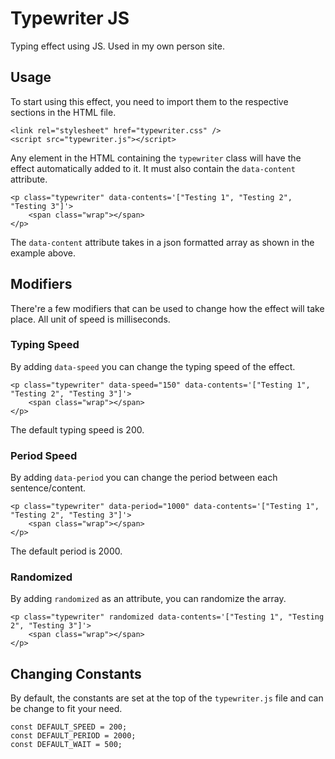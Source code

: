# Typewriter JS
Typing effect using JS. Used in my own person site.

## Usage
To start using this effect, you need to import them to the respective sections in the HTML file.
```
<link rel="stylesheet" href="typewriter.css" />
<script src="typewriter.js"></script>
```
Any element in the HTML containing the `typewriter` class will have the effect automatically added to it. It must also contain the `data-content` attribute.
```
<p class="typewriter" data-contents='["Testing 1", "Testing 2", "Testing 3"]'>
    <span class="wrap"></span>
</p>
```
The `data-content` attribute takes in a json formatted array as shown in the example above.

## Modifiers
There're a few modifiers that can be used to change how the effect will take place. All unit of speed is milliseconds.

### Typing Speed
By adding `data-speed` you can change the typing speed of the effect. 
```
<p class="typewriter" data-speed="150" data-contents='["Testing 1", "Testing 2", "Testing 3"]'>
    <span class="wrap"></span>
</p>
```
The default typing speed is 200.

### Period Speed
By adding `data-period` you can change the period between each sentence/content. 
```
<p class="typewriter" data-period="1000" data-contents='["Testing 1", "Testing 2", "Testing 3"]'>
    <span class="wrap"></span>
</p>
```
The default period is 2000.

### Randomized
By adding `randomized` as an attribute, you can randomize the array.
```
<p class="typewriter" randomized data-contents='["Testing 1", "Testing 2", "Testing 3"]'>
    <span class="wrap"></span>
</p>
```

## Changing Constants
By default, the constants are set at the top of the `typewriter.js` file and can be change to fit your need.
```
const DEFAULT_SPEED = 200;
const DEFAULT_PERIOD = 2000;
const DEFAULT_WAIT = 500;
```